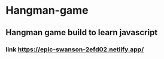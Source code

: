 # Hangman-game
## Hangman game build to learn  javascript
### link https://epic-swanson-2efd02.netlify.app/
